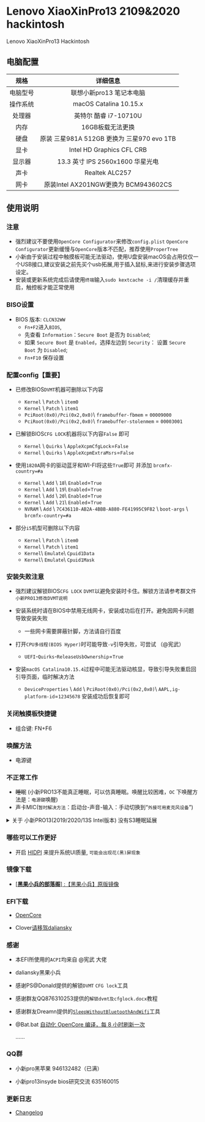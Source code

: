 # Lenovo XiaoXinPro13 2109&2020 hackintosh


Lenovo XiaoXinPro13 Hackintosh

## 电脑配置
|规格 | 详细信息|
|:-: | :-:|
|电脑型号|联想小新pro13 笔记本电脑|
|操作系统|macOS Catalina 10.15.x |
|处理器|英特尔 酷睿 i7-10710U|
|内存|16GB板载无法更换|
|硬盘|原装 三星981A 512GB 更换为 三星970 evo 1TB |
|显卡|Intel HD Graphics CFL CRB|（UHD620）|
|显示器|13.3 英寸 IPS 2560x1600 华星光电|
|声卡| Realtek ALC257|
|网卡| 原装Intel AX201NGW更换为 BCM943602CS|

## 使用说明

### 注意

- 强烈建议不要使用`OpenCore Configurator`来修改`config.plist` `OpenCore Configurator`更新缓慢与`OpenCore`版本不匹配，推荐使用`ProperTree`   
- 小新由于安装过程中触摸板可能无法驱动，使用U盘安装macOS会占用仅仅一个USB接口,建议安装之前先买个usb拓展,用于插入鼠标,来进行安装步骤选项设定。
- 安装或更新系统完成后请使用`终端`输入`sudo kextcache -i /`清理缓存并重启，触控板才能正常使用

### BISO设置 

- BIOS 版本:  `CLCN32WW`
  - `Fn+F2`进入`BIOS`,
  - 先查看 `Information`：`Secure Boot` 是否为 `Disabled`;
  - 如果 `Secure Boot` 是 `Enabled`，选择左边到 `Security`： 设置 `Secure Boot` 为 `Disabled`;
  - `Fn+F10` 保存设置

### 配置config【重要】

- 已修改BIOS`DVMT`机器可删除以下内容
  - `Kernel` \ `Patch` \ `item0`
  - `Kernel` \ `Patch` \ `item1`
  - `PciRoot(0x0)/Pci(0x2,0x0)`\ `framebuffer-fbmem` = `00009000`
  - `PciRoot(0x0)/Pci(0x2,0x0)`\ `framebuffer-stolenmem` = `00003001`
  
- 已解锁BIOS`CFG LOCK`机器将以下内容`False` 即可
  - `Kernel` \ `Quirks` \ `AppleXcpmCfgLock`=`False`
  - `Kernel` \ `Quirks` \ `AppleXcpmExtraMsrs`=`False` 
    
- 使用`1820A`网卡的驱动蓝牙和WI-FI将这些`True`即可 并添加 `brcmfx-country=#a`
  - `Kernel` \ `Add` \ `18`\ `Enabled`=`True`
  - `Kernel` \ `Add` \ `19`\ `Enabled`=`True`
  - `Kernel` \ `Add` \ `20`\ `Enabled`=`True`
  - `Kernel` \ `Add` \ `21`\ `Enabled`=`True`
  - `NVRAM` \ `Add` \ `7C436110-AB2A-4BBB-A880-FE41995C9F82` \ `boot-args` \ `brcmfx-country=#a`
 
- 部分`i5`机型可删除以下内容
  - `Kernel` \ `Patch` \ `item0`
  - `Kernel` \ `Patch` \ `item1`
  - `Kernel`\ `Emulate`\ `Cpuid1Data`
  - `Kernel`\ `Emulate`\ `Cpuid1Mask`  

### 安装失败注意

- 强烈建议解锁BIOS`CFG LOCK` `DVMT`以避免安装时卡住。解锁方法请参考群文件`小新PRO13修改DVMT说明` 

- 安装系统时请在BIOS中禁用无线网卡，安装成功后在打开。避免因网卡问题导致安装失败
  - 一些网卡需要屏蔽针脚，方法请自行百度
    
- 打开`CPU多线程(BIOS Hyper)`时可能导致`-v`引导失败，可尝试 （@宪武）
  - `UEFI`-`Quirks`-`ReleaseUsbOwnership`=`True`
   
- 安装`macOS Catalina10.15.4`过程中可能无法驱动核显，导致引导失败重启回引导页面，临时解决方法
  
  - `DeviceProperties` \ `Add` \ `PciRoot(0x0)/Pci(0x2,0x0)`\ `AAPL,ig-platform-id`=`12345678` 安装成功后恢复即可

### 关闭触摸板快捷键

- 组合键: FN+F6

### 唤醒方法

- 电源键

### 不正常工作

- ~~睡眠~~ (小新PRO13不能真正睡眠，可以仿真睡眠。唤醒比较困难，`OC` 下唤醒方法是：`电源键`唤醒)
- 声卡MIC(`暂时解决方法`：启动台-声音-输入：手动切换到“`外接可用麦克风设备`”)
<details>
<summary>关于 小新PRO13(2019/2020/13S Intel版本) 没有S3睡眠延展</summary>
<p>D0 就是正常工作状态，S0 是 D0 的电源管理，S0睡眠应该是不存在的，说 S0 睡眠，本质就是 D0 状态下进入了空闲，所以有了空闲状态下的电源管理，这个机器没有 S3睡眠，没有设计相关硬件</p>
<p>但因 ACPI 有了 S3才导致苹果试图进入睡眠，但因缺少必须的硬件最终失败，对于 Windows 不妨碍</p>更详细的说明移步<a href="https://github.com/daliansky/OC-little/tree/master/01-%E5%85%B3%E4%BA%8EAOAC" target="_blank">OC-little</a>
<p>实测选择质量好的SSD或无线网卡可有效延长待机时间。如：三星970EVO+DW1820A盒盖一小时耗电仅需0.88%</p>   
</details>

### 哪些可以工作更好
- 开启 [HIDPI](https://github.com/xzhih/one-key-hidpi) 来提升系统UI质量, `可能会出现花(黑)屏现象`

### 镜像下载
  
- [[**黑果小兵的部落阁**] :【黑果小兵】原版镜像](https://blog.daliansky.net/categories/下载/镜像/)

### EFI下载

- [OpenCore](https://github.com/Hush-vv/Lenovo-XiaoXinPro13-Hackintosh/archive/master.zip)
   
- Clover[请移驾daliansky](https://github.com/daliansky/XiaoXinPro-13-hackintosh)
        
### 感谢
- 本EFI所使用的`ACPI`均来自 @宪武 大佬
- daliansky黑果小兵
- 感谢PS@Donald提供的解锁`DVMT` `CFG lock`工具
- 感谢群友QQ876310253提供的`解锁dvmt及cfglock.docx`教程    
- 感谢群友Dreamn提供的[`SleepWithoutBluetoothAndWifi`](https://github.com/dreamncn/SleepWithoutBluetoothAndWifi)工具        
- @Bat.bat [自动化 OpenCore 编译，每 8 小时刷新一次](https://github.com/williambj1/OpenCore-Factory/releases)
    
    ......

### QQ群
- 小新pro黑苹果 946132482（已满）
    
- 小新pro13insyde bios研究交流 635160015
        

### 更新日志  
  
- [Changelog](https://github.com/Hush-vv/Lenovo-XiaoXinPro13-Hackintosh/blob/master/%E6%9B%B4%E6%96%B0%E6%97%A5%E5%BF%97.md)
